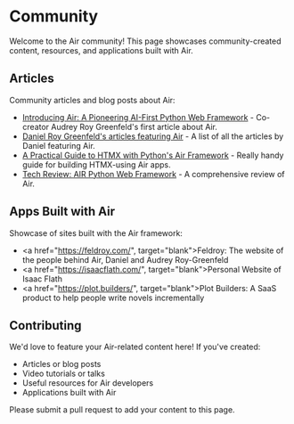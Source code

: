 # Community

Welcome to the Air community! This page showcases community-created content, resources, and applications built with Air.

## Articles

Community articles and blog posts about Air:

- <a href="https://audrey.feldroy.com/articles/2025-10-06-air-pioneering-ai-first-python-web-framework" target="_blank">Introducing Air: A Pioneering AI-First Python Web Framework</a> - Co-creator Audrey Roy Greenfeld's first article about Air.
- <a href="https://daniel.feldroy.com/tags/air" target="_blank">Daniel Roy Greenfeld's articles featuring Air</a> - A list of all the articles by Daniel featuring Air.
- <a href="https://isaacflath.com/blog/2025-09-08-air-htmx-foundations" target="_blank">A Practical Guide to HTMX with Python's Air Framework</a> - Really handy guide for building HTMX-using Air apps.
- <a href="https://thefulldatastack.substack.com/p/tfds-tech-review-air-python-web-framework" target="_blank">Tech Review: AIR Python Web Framework</a> - A comprehensive review of Air.

## Apps Built with Air

Showcase of sites built with the Air framework:

- <a href="https://feldroy.com/", target="blank">Feldroy</a>: The website of the people behind Air, Daniel and Audrey Roy-Greenfeld
- <a href="https://isaacflath.com/", target="blank">Personal Website</a> of Isaac Flath
- <a href="https://plot.builders/", target="blank">Plot Builders:</a> A SaaS product to help people write novels incrementally

## Contributing

We'd love to feature your Air-related content here! If you've created:

- Articles or blog posts
- Video tutorials or talks
- Useful resources for Air developers
- Applications built with Air

Please submit a pull request to add your content to this page.
